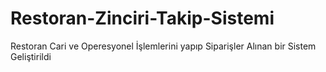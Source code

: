 # Restoran-Zinciri-Takip-Sistemi
Restoran Cari ve Operesyonel İşlemlerini yapıp Siparişler Alınan bir Sistem Geliştirildi
